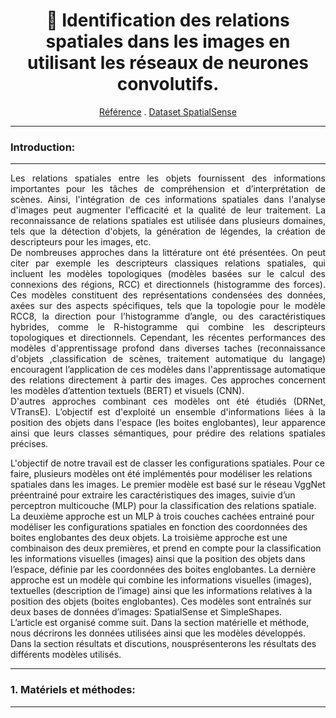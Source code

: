 
<h1 align="center">🔭
Identification des relations spatiales dans les images en utilisant les réseaux de neurones convolutifs.
</h1>
<p align="center">  
<a href="https://arxiv.org/abs/1908.02660">Référence</a>
.
<a href="https://zenodo.org/records/8104370)">Dataset SpatialSense </a>

</p>

***
###   Introduction:
***

<p align="justify">
Les relations spatiales entre les objets fournissent des informations importantes pour les tâches de compréhension et d’interprétation de scènes. Ainsi, l'intégration de ces informations spatiales dans l'analyse d'images peut augmenter l'efficacité et la qualité de leur traitement.
La reconnaissance de relations spatiales est utilisée dans plusieurs domaines, tels que la détection d'objets, la génération de légendes, la création de descripteurs pour les images, etc.<br>
De nombreuses approches dans la littérature ont été présentées. On peut citer par exemple les descripteurs classiques relations spatiales, qui incluent les modèles topologiques (modèles basées sur le calcul des connexions des régions, RCC) et directionnels (histogramme des forces).
Ces modèles constituent des représentations condensées des données, axées sur des aspects spécifiques, tels que la topologie pour le modèle RCC8, la direction pour l’histogramme d’angle, ou des caractéristiques hybrides, comme le R-histogramme qui combine les descripteurs topologiques et directionnels.
   Cependant, les récentes performances des modèles d'apprentissage profond dans diverses taches (reconnaissance d'objets ,classification de scènes, traitement automatique du langage) encouragent l’application de ces modèles dans l'apprentissage automatique des relations directement à partir des images. Ces approches concernent les modèles d’attention textuels (BERT) et visuels (CNN).<br>
D'autres approches combinant ces modèles ont été étudiés (DRNet, VTransE). L’objectif est d'exploité un ensemble d'informations liées à la position des objets dans l'espace (les boites englobantes), leur apparence ainsi que leurs classes sémantiques,  pour prédire des relations spatiales précises. <br>
</p>
   
<p align="justify">
   
L'objectif de notre travail est de classer les configurations spatiales. Pour ce faire, plusieurs modèles ont été implémentés pour modéliser les relations spatiales dans les images. Le premier modèle est basé sur le réseau  VggNet préentrainé pour extraire les caractéristiques des images, suivie d’un perceptron multicouche (MLP) pour la classification des relations spatiale. La deuxième approche est un MLP à trois couches cachées entrainé pour modéliser les configurations spatiales en fonction des coordonnées des boites englobantes des deux objets. La troisième approche est une combinaison des deux premières, et prend en compte pour la classification les informations visuelles (images) ainsi que la position des objets dans l’espace, définie par les coordonnées des boites englobantes. La dernière approche est un modèle qui combine les informations visuelles (images), textuelles (description de l’image) ainsi que les informations  relatives à la position des objets (boites englobantes). Ces modèles sont entraînés sur deux bases de données d’images: SpatialSense et SimpleShapes.<br>
L’article est organisé comme suit. Dans la section matérielle et méthode, nous décrirons les données utilisées ainsi que les modèles développés. Dans la section résultats et discutions, nousprésenterons les résultats des différents modèles utilisés.

  
</p>

***
###   1. Matériels et méthodes:
***



